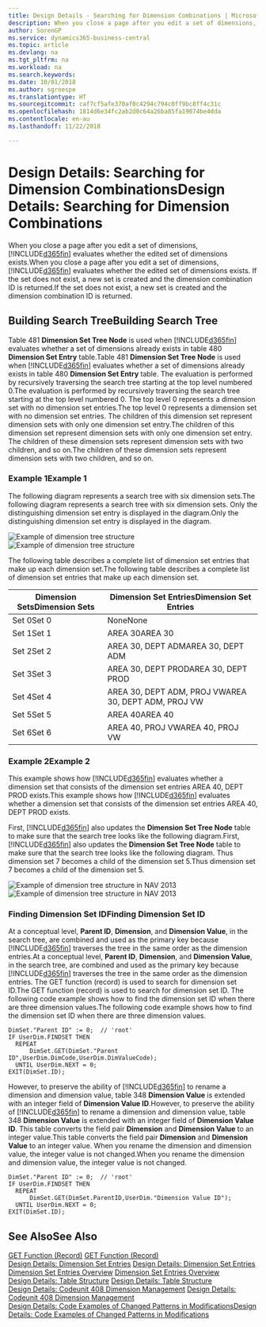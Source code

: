 ```yaml
---
title: Design Details - Searching for Dimension Combinations | Microsoft Docs
description: When you close a page after you edit a set of dimensions, Business Central evaluates whether the edited set of dimensions exists. If the set does not exist, a new set is created and the dimension combination ID is returned.
author: SorenGP
ms.service: dynamics365-business-central
ms.topic: article
ms.devlang: na
ms.tgt_pltfrm: na
ms.workload: na
ms.search.keywords: 
ms.date: 10/01/2018
ms.author: sgroespe
ms.translationtype: HT
ms.sourcegitcommit: caf7cf5afe370af0c4294c794c0ff9bc8ff4c31c
ms.openlocfilehash: 1814d6e34fc2ab2d0c64a26ba85fa19074be4dda
ms.contentlocale: en-au
ms.lasthandoff: 11/22/2018

---
```

# <a name="design-details-searching-for-dimension-combinations"></a><span data-ttu-id="b15ac-104">Design Details: Searching for Dimension Combinations</span><span class="sxs-lookup"><span data-stu-id="b15ac-104">Design Details: Searching for Dimension Combinations</span></span>
<span data-ttu-id="b15ac-105">When you close a page after you edit a set of dimensions, [!INCLUDE[d365fin](includes/d365fin_md.md)] evaluates whether the edited set of dimensions exists.</span><span class="sxs-lookup"><span data-stu-id="b15ac-105">When you close a page after you edit a set of dimensions, [!INCLUDE[d365fin](includes/d365fin_md.md)] evaluates whether the edited set of dimensions exists.</span></span> <span data-ttu-id="b15ac-106">If the set does not exist, a new set is created and the dimension combination ID is returned.</span><span class="sxs-lookup"><span data-stu-id="b15ac-106">If the set does not exist, a new set is created and the dimension combination ID is returned.</span></span>  

## <a name="building-search-tree"></a><span data-ttu-id="b15ac-107">Building Search Tree</span><span class="sxs-lookup"><span data-stu-id="b15ac-107">Building Search Tree</span></span>  
 <span data-ttu-id="b15ac-108">Table 481 **Dimension Set Tree Node** is used when [!INCLUDE[d365fin](includes/d365fin_md.md)] evaluates whether a set of dimensions already exists in table 480 **Dimension Set Entry** table.</span><span class="sxs-lookup"><span data-stu-id="b15ac-108">Table 481 **Dimension Set Tree Node** is used when [!INCLUDE[d365fin](includes/d365fin_md.md)] evaluates whether a set of dimensions already exists in table 480 **Dimension Set Entry** table.</span></span> <span data-ttu-id="b15ac-109">The evaluation is performed by recursively traversing the search tree starting at the top level numbered 0.</span><span class="sxs-lookup"><span data-stu-id="b15ac-109">The evaluation is performed by recursively traversing the search tree starting at the top level numbered 0.</span></span> <span data-ttu-id="b15ac-110">The top level 0 represents a dimension set with no dimension set entries.</span><span class="sxs-lookup"><span data-stu-id="b15ac-110">The top level 0 represents a dimension set with no dimension set entries.</span></span> <span data-ttu-id="b15ac-111">The children of this dimension set represent dimension sets with only one dimension set entry.</span><span class="sxs-lookup"><span data-stu-id="b15ac-111">The children of this dimension set represent dimension sets with only one dimension set entry.</span></span> <span data-ttu-id="b15ac-112">The children of these dimension sets represent dimension sets with two children, and so on.</span><span class="sxs-lookup"><span data-stu-id="b15ac-112">The children of these dimension sets represent dimension sets with two children, and so on.</span></span>  

### <a name="example-1"></a><span data-ttu-id="b15ac-113">Example 1</span><span class="sxs-lookup"><span data-stu-id="b15ac-113">Example 1</span></span>  
 <span data-ttu-id="b15ac-114">The following diagram represents a search tree with six dimension sets.</span><span class="sxs-lookup"><span data-stu-id="b15ac-114">The following diagram represents a search tree with six dimension sets.</span></span> <span data-ttu-id="b15ac-115">Only the distinguishing dimension set entry is displayed in the diagram.</span><span class="sxs-lookup"><span data-stu-id="b15ac-115">Only the distinguishing dimension set entry is displayed in the diagram.</span></span>  

 <span data-ttu-id="b15ac-116">![Example of dimension tree structure](media/nav2013_dimension_tree.png "Example of dimension tree structure")</span><span class="sxs-lookup"><span data-stu-id="b15ac-116">![Example of dimension tree structure](media/nav2013_dimension_tree.png "Example of dimension tree structure")</span></span>  

 <span data-ttu-id="b15ac-117">The following table describes a complete list of dimension set entries that make up each dimension set.</span><span class="sxs-lookup"><span data-stu-id="b15ac-117">The following table describes a complete list of dimension set entries that make up each dimension set.</span></span>  

|<span data-ttu-id="b15ac-118">Dimension Sets</span><span class="sxs-lookup"><span data-stu-id="b15ac-118">Dimension Sets</span></span>|<span data-ttu-id="b15ac-119">Dimension Set Entries</span><span class="sxs-lookup"><span data-stu-id="b15ac-119">Dimension Set Entries</span></span>|  
|--------------------|---------------------------|  
|<span data-ttu-id="b15ac-120">Set 0</span><span class="sxs-lookup"><span data-stu-id="b15ac-120">Set 0</span></span>|<span data-ttu-id="b15ac-121">None</span><span class="sxs-lookup"><span data-stu-id="b15ac-121">None</span></span>|  
|<span data-ttu-id="b15ac-122">Set 1</span><span class="sxs-lookup"><span data-stu-id="b15ac-122">Set 1</span></span>|<span data-ttu-id="b15ac-123">AREA 30</span><span class="sxs-lookup"><span data-stu-id="b15ac-123">AREA 30</span></span>|  
|<span data-ttu-id="b15ac-124">Set 2</span><span class="sxs-lookup"><span data-stu-id="b15ac-124">Set 2</span></span>|<span data-ttu-id="b15ac-125">AREA 30, DEPT ADM</span><span class="sxs-lookup"><span data-stu-id="b15ac-125">AREA 30, DEPT ADM</span></span>|  
|<span data-ttu-id="b15ac-126">Set 3</span><span class="sxs-lookup"><span data-stu-id="b15ac-126">Set 3</span></span>|<span data-ttu-id="b15ac-127">AREA 30, DEPT PROD</span><span class="sxs-lookup"><span data-stu-id="b15ac-127">AREA 30, DEPT PROD</span></span>|  
|<span data-ttu-id="b15ac-128">Set 4</span><span class="sxs-lookup"><span data-stu-id="b15ac-128">Set 4</span></span>|<span data-ttu-id="b15ac-129">AREA 30, DEPT ADM, PROJ VW</span><span class="sxs-lookup"><span data-stu-id="b15ac-129">AREA 30, DEPT ADM, PROJ VW</span></span>|  
|<span data-ttu-id="b15ac-130">Set 5</span><span class="sxs-lookup"><span data-stu-id="b15ac-130">Set 5</span></span>|<span data-ttu-id="b15ac-131">AREA 40</span><span class="sxs-lookup"><span data-stu-id="b15ac-131">AREA 40</span></span>|  
|<span data-ttu-id="b15ac-132">Set 6</span><span class="sxs-lookup"><span data-stu-id="b15ac-132">Set 6</span></span>|<span data-ttu-id="b15ac-133">AREA 40, PROJ VW</span><span class="sxs-lookup"><span data-stu-id="b15ac-133">AREA 40, PROJ VW</span></span>|  

### <a name="example-2"></a><span data-ttu-id="b15ac-134">Example 2</span><span class="sxs-lookup"><span data-stu-id="b15ac-134">Example 2</span></span>  
 <span data-ttu-id="b15ac-135">This example shows how [!INCLUDE[d365fin](includes/d365fin_md.md)] evaluates whether a dimension set that consists of the dimension set entries AREA 40, DEPT PROD exists.</span><span class="sxs-lookup"><span data-stu-id="b15ac-135">This example shows how [!INCLUDE[d365fin](includes/d365fin_md.md)] evaluates whether a dimension set that consists of the dimension set entries AREA 40, DEPT PROD exists.</span></span>  

 <span data-ttu-id="b15ac-136">First, [!INCLUDE[d365fin](includes/d365fin_md.md)] also updates the **Dimension Set Tree Node** table to make sure that the search tree looks like the following diagram.</span><span class="sxs-lookup"><span data-stu-id="b15ac-136">First, [!INCLUDE[d365fin](includes/d365fin_md.md)] also updates the **Dimension Set Tree Node** table to make sure that the search tree looks like the following diagram.</span></span> <span data-ttu-id="b15ac-137">Thus dimension set 7 becomes a child of the dimension set 5.</span><span class="sxs-lookup"><span data-stu-id="b15ac-137">Thus dimension set 7 becomes a child of the dimension set 5.</span></span>  

 <span data-ttu-id="b15ac-138">![Example of dimension tree structure in NAV 2013](media/nav2013_dimension_tree_example2.png "Example of dimension tree structure in NAV 2013")</span><span class="sxs-lookup"><span data-stu-id="b15ac-138">![Example of dimension tree structure in NAV 2013](media/nav2013_dimension_tree_example2.png "Example of dimension tree structure in NAV 2013")</span></span>  

### <a name="finding-dimension-set-id"></a><span data-ttu-id="b15ac-139">Finding Dimension Set ID</span><span class="sxs-lookup"><span data-stu-id="b15ac-139">Finding Dimension Set ID</span></span>  
 <span data-ttu-id="b15ac-140">At a conceptual level, **Parent ID**, **Dimension**, and **Dimension Value**, in the search tree, are combined and used as the primary key because [!INCLUDE[d365fin](includes/d365fin_md.md)] traverses the tree in the same order as the dimension entries.</span><span class="sxs-lookup"><span data-stu-id="b15ac-140">At a conceptual level, **Parent ID**, **Dimension**, and **Dimension Value**, in the search tree, are combined and used as the primary key because [!INCLUDE[d365fin](includes/d365fin_md.md)] traverses the tree in the same order as the dimension entries.</span></span> <span data-ttu-id="b15ac-141">The GET function (record) is used to search for dimension set ID.</span><span class="sxs-lookup"><span data-stu-id="b15ac-141">The GET function (record) is used to search for dimension set ID.</span></span> <span data-ttu-id="b15ac-142">The following code example shows how to find the dimension set ID when there are three dimension values.</span><span class="sxs-lookup"><span data-stu-id="b15ac-142">The following code example shows how to find the dimension set ID when there are three dimension values.</span></span>  

```  
DimSet."Parent ID" := 0;  // 'root'  
IF UserDim.FINDSET THEN  
  REPEAT  
      DimSet.GET(DimSet."Parent ID",UserDim.DimCode,UserDim.DimValueCode);  
  UNTIL UserDim.NEXT = 0;  
EXIT(DimSet.ID);  

```  

 <span data-ttu-id="b15ac-143">However, to preserve the ability of [!INCLUDE[d365fin](includes/d365fin_md.md)] to rename a dimension and dimension value, table 348 **Dimension Value** is extended with an integer field of **Dimension Value ID**.</span><span class="sxs-lookup"><span data-stu-id="b15ac-143">However, to preserve the ability of [!INCLUDE[d365fin](includes/d365fin_md.md)] to rename a dimension and dimension value, table 348 **Dimension Value** is extended with an integer field of **Dimension Value ID**.</span></span> <span data-ttu-id="b15ac-144">This table converts the field pair **Dimension** and **Dimension Value** to an integer value.</span><span class="sxs-lookup"><span data-stu-id="b15ac-144">This table converts the field pair **Dimension** and **Dimension Value** to an integer value.</span></span> <span data-ttu-id="b15ac-145">When you rename the dimension and dimension value, the integer value is not changed.</span><span class="sxs-lookup"><span data-stu-id="b15ac-145">When you rename the dimension and dimension value, the integer value is not changed.</span></span>  

```  
DimSet."Parent ID" := 0;  // 'root'  
IF UserDim.FINDSET THEN  
  REPEAT  
      DimSet.GET(DimSet.ParentID,UserDim."Dimension Value ID");  
  UNTIL UserDim.NEXT = 0;  
EXIT(DimSet.ID);  

```  

## <a name="see-also"></a><span data-ttu-id="b15ac-146">See Also</span><span class="sxs-lookup"><span data-stu-id="b15ac-146">See Also</span></span>  
 <span data-ttu-id="b15ac-147">[GET Function (Record)](/dynamics-nav/GET-Function--Record-)  </span><span class="sxs-lookup"><span data-stu-id="b15ac-147">[GET Function (Record)](/dynamics-nav/GET-Function--Record-)  </span></span>  
 <span data-ttu-id="b15ac-148">[Design Details: Dimension Set Entries](design-details-dimension-set-entries.md) </span><span class="sxs-lookup"><span data-stu-id="b15ac-148">[Design Details: Dimension Set Entries](design-details-dimension-set-entries.md) </span></span>  
 <span data-ttu-id="b15ac-149">[Dimension Set Entries Overview](design-details-dimension-set-entries-overview.md) </span><span class="sxs-lookup"><span data-stu-id="b15ac-149">[Dimension Set Entries Overview](design-details-dimension-set-entries-overview.md) </span></span>  
 <span data-ttu-id="b15ac-150">[Design Details: Table Structure](design-details-table-structure.md) </span><span class="sxs-lookup"><span data-stu-id="b15ac-150">[Design Details: Table Structure](design-details-table-structure.md) </span></span>  
 <span data-ttu-id="b15ac-151">[Design Details: Codeunit 408 Dimension Management](design-details-codeunit-408-dimension-management.md) </span><span class="sxs-lookup"><span data-stu-id="b15ac-151">[Design Details: Codeunit 408 Dimension Management](design-details-codeunit-408-dimension-management.md) </span></span>  
 [<span data-ttu-id="b15ac-152">Design Details: Code Examples of Changed Patterns in Modifications</span><span class="sxs-lookup"><span data-stu-id="b15ac-152">Design Details: Code Examples of Changed Patterns in Modifications</span></span>](design-details-code-examples-of-changed-patterns-in-modifications.md)

